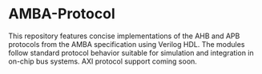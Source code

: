 # AMBA-Protocol
This repository features concise implementations of the AHB and APB protocols from the AMBA specification using Verilog HDL. The modules follow standard protocol behavior suitable for simulation and integration in on-chip bus systems. AXI protocol support coming soon.
